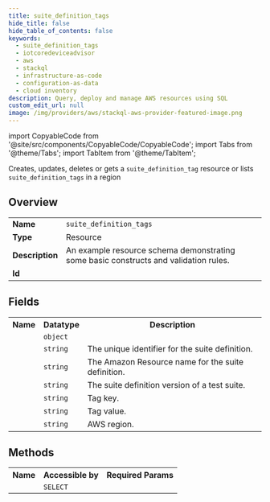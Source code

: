 ```yaml
---
title: suite_definition_tags
hide_title: false
hide_table_of_contents: false
keywords:
  - suite_definition_tags
  - iotcoredeviceadvisor
  - aws
  - stackql
  - infrastructure-as-code
  - configuration-as-data
  - cloud inventory
description: Query, deploy and manage AWS resources using SQL
custom_edit_url: null
image: /img/providers/aws/stackql-aws-provider-featured-image.png
---
```


import CopyableCode from '@site/src/components/CopyableCode/CopyableCode';
import Tabs from '@theme/Tabs';
import TabItem from '@theme/TabItem';

Creates, updates, deletes or gets a <code>suite_definition_tag</code> resource or lists <code>suite_definition_tags</code> in a region

## Overview
<table><tbody>
<tr><td><b>Name</b></td><td><code>suite_definition_tags</code></td></tr>
<tr><td><b>Type</b></td><td>Resource</td></tr>
<tr><td><b>Description</b></td><td>An example resource schema demonstrating some basic constructs and validation rules.</td></tr>
<tr><td><b>Id</b></td><td><CopyableCode code="aws.iotcoredeviceadvisor.suite_definition_tags" /></td></tr>
</tbody></table>

## Fields
<table><tbody><tr><th>Name</th><th>Datatype</th><th>Description</th></tr><tr><td><CopyableCode code="suite_definition_configuration" /></td><td><code>object</code></td><td></td></tr>
<tr><td><CopyableCode code="suite_definition_id" /></td><td><code>string</code></td><td>The unique identifier for the suite definition.</td></tr>
<tr><td><CopyableCode code="suite_definition_arn" /></td><td><code>string</code></td><td>The Amazon Resource name for the suite definition.</td></tr>
<tr><td><CopyableCode code="suite_definition_version" /></td><td><code>string</code></td><td>The suite definition version of a test suite.</td></tr>
<tr><td><CopyableCode code="tag_key" /></td><td><code>string</code></td><td>Tag key.</td></tr>
<tr><td><CopyableCode code="tag_value" /></td><td><code>string</code></td><td>Tag value.</td></tr>
<tr><td><CopyableCode code="region" /></td><td><code>string</code></td><td>AWS region.</td></tr>
</tbody></table>

## Methods

<table><tbody>
  <tr>
    <th>Name</th>
    <th>Accessible by</th>
    <th>Required Params</th>
  </tr>
  <tr>
    <td><CopyableCode code="view" /></td>
    <td><code>SELECT</code></td>
    <td><CopyableCode code="region" /></td>
  </tr>
</tbody></table>








